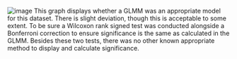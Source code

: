 ![image](https://github.com/user-attachments/assets/59487035-b247-46d6-889a-3e9d37f713e1)
This graph displays whether a GLMM was an appropriate model for this dataset. There is slight deviation, though this is acceptable to some extent. To be sure a Wilcoxon rank signed test was conducted alongside a Bonferroni correction to ensure significance is the same as calculated in the GLMM.
Besides these two tests, there was no other known appropriate method to display and calculate significance.
